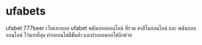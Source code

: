 # ufabets
ufabet 777beer เว็บแทงบอล ufabet พนันบอลออนไลน์ ที่รวม คาสิโนออนไลน์ และ พนันบอลออนไลน์ ไว้มากที่สุด ฝากถอนไม่มีขั้นต่ำ และฝากถอนออโต้อีกด้วย
